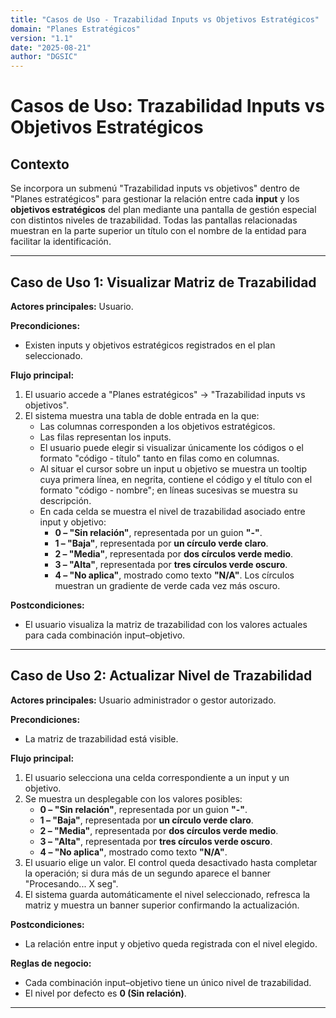 ```yaml
---
title: "Casos de Uso - Trazabilidad Inputs vs Objetivos Estratégicos"
domain: "Planes Estratégicos"
version: "1.1"
date: "2025-08-21"
author: "DGSIC"
---
```


# Casos de Uso: Trazabilidad Inputs vs Objetivos Estratégicos

## Contexto
Se incorpora un submenú "Trazabilidad inputs vs objetivos" dentro de "Planes estratégicos" para gestionar la relación entre cada **input** y los **objetivos estratégicos** del plan mediante una pantalla de gestión especial con distintos niveles de trazabilidad.
Todas las pantallas relacionadas muestran en la parte superior un título con el nombre de la entidad para facilitar la identificación.

---

## Caso de Uso 1: Visualizar Matriz de Trazabilidad
**Actores principales:** Usuario.

**Precondiciones:**
- Existen inputs y objetivos estratégicos registrados en el plan seleccionado.

**Flujo principal:**
1. El usuario accede a "Planes estratégicos" → "Trazabilidad inputs vs objetivos".
2. El sistema muestra una tabla de doble entrada en la que:
   - Las columnas corresponden a los objetivos estratégicos.
   - Las filas representan los inputs.
   - El usuario puede elegir si visualizar únicamente los códigos o el formato "código - título" tanto en filas como en columnas.
   - Al situar el cursor sobre un input u objetivo se muestra un tooltip cuya primera línea, en negrita, contiene el código y el título con el formato "código - nombre"; en líneas sucesivas se muestra su descripción.
   - En cada celda se muestra el nivel de trazabilidad asociado entre input y objetivo:
     - **0 – "Sin relación"**, representada por un guion **"-"**.
     - **1 – "Baja"**, representada por **un círculo verde claro**.
     - **2 – "Media"**, representada por **dos círculos verde medio**.
     - **3 – "Alta"**, representada por **tres círculos verde oscuro**.
     - **4 – "No aplica"**, mostrado como texto **"N/A"**.
     Los círculos muestran un gradiente de verde cada vez más oscuro.

**Postcondiciones:**
- El usuario visualiza la matriz de trazabilidad con los valores actuales para cada combinación input–objetivo.

---

## Caso de Uso 2: Actualizar Nivel de Trazabilidad
**Actores principales:** Usuario administrador o gestor autorizado.

**Precondiciones:**
- La matriz de trazabilidad está visible.

**Flujo principal:**
1. El usuario selecciona una celda correspondiente a un input y un objetivo.
2. Se muestra un desplegable con los valores posibles:
   - **0 – "Sin relación"**, representada por un guion **"-"**.
   - **1 – "Baja"**, representada por **un círculo verde claro**.
   - **2 – "Media"**, representada por **dos círculos verde medio**.
   - **3 – "Alta"**, representada por **tres círculos verde oscuro**.
   - **4 – "No aplica"**, mostrado como texto **"N/A"**.
3. El usuario elige un valor. El control queda desactivado hasta completar la operación; si dura más de un segundo aparece el banner "Procesando... X seg".
4. El sistema guarda automáticamente el nivel seleccionado, refresca la matriz y muestra un banner superior confirmando la actualización.

**Postcondiciones:**
- La relación entre input y objetivo queda registrada con el nivel elegido.

**Reglas de negocio:**
- Cada combinación input–objetivo tiene un único nivel de trazabilidad.
- El nivel por defecto es **0 (Sin relación)**.

---
